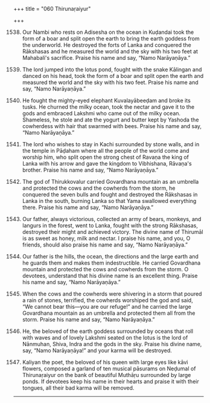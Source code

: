 +++
title = "060 Thirunaṛaiyur"

+++

1538. Our Nambi who rests on Adisesha on the ocean in Kuḍandai
      took the form of a boar and split open the earth
      to bring the earth goddess from the underworld.
      He destroyed the forts of Lanka and conquered the Rākshasas
      and he measured the world and the sky with his two feet at Mahabali's sacrifice.
      Praise his name and say, “Namo Narāyaṇāya.”

1539. The lord jumped into the lotus pond,
      fought with the snake Kālingan and danced on his head,
      took the form of a boar and split open the earth
      and measured the world and the sky with his two feet.
      Praise his name and say, “Namo Narāyaṇāya.”

1540. He fought the mighty-eyed elephant Kuvalayābeeḍam
      and broke its tusks.
      He churned the milky ocean, took the nectar and gave it to the gods
      and embraced Lakshmi who came out of the milky ocean.
      Shameless, he stole and ate the yogurt and butter
      kept by Yashoda the cowherdess with hair that swarmed with bees.
      Praise his name and say, “Namo Narāyaṇāya.”

1541. The lord who wishes to stay in Kachi surrounded by stone walls,
      and in the temple in Pāḍaham
      where all the people of the world come and worship him,
      who split open the strong chest of Ravaṇa the king of Lanka with his arrow
      and gave the kingdom to Vibhishana, Rāvaṇa's brother.
      Praise his name and say, “Namo Narāyaṇāya.”

1542. The god of Thirukkovalur
      carried Govardhana mountain as an umbrella
      and protected the cows and the cowherds from the storm,
      he conquered the seven bulls
      and fought and destroyed the Rākshasas in Lanka in the south,
      burning Lanka so that Yama swallowed everything there.
      Praise his name and say, “Namo Narāyaṇāya.”

1543. Our father, always victorious,
      collected an army of bears, monkeys, and langurs in the forest,
      went to Lanka, fought with the strong Rākshasas,
      destroyed their might and achieved victory.
      The divine name of Thirumāl is as sweet as honey, milk and nectar.
      I praise his name, and you, O friends, should also praise his name
      and say, “Namo Narāyaṇāya.”

1544. Our father is the hills, the ocean, the directions
      and the large earth and he guards them and makes them indestructible.
      He carried Govardhana mountain and protected the cows and cowherds from the storm.
      O devotees, understand that his divine name is an excellent thing.
      Praise his name and say, “Namo Narāyaṇāya.”

1545. When the cows and the cowherds were shivering
      in a storm that poured a rain of stones,
      terrified, the cowherds worshiped the god
      and said, “We cannot bear this—you are our refuge!”
      and he carried the large Govardhana mountain as an umbrella
      and protected them all from the storm.
      Praise his name and say, “Namo Narāyaṇāya.”

1546. He, the beloved of the earth goddess
      surrounded by oceans that roll with waves
      and of lovely Lakshmi seated on the lotus
      is the lord of Nānmuhan, Shiva, Indra and the gods in the sky.
      Praise his divine name, say, “Namo Narāyaṇāya!”
      and your karma will be destroyed.

1547. Kaliyan the poet,
      the beloved of his queen with large eyes like kāvi flowers,
      composed a garland of ten musical pāsurams
      on Neḍumal of Thirunaṛaiyur
      on the bank of beautiful Muthāṛu surrounded by large ponds.
      If devotees keep his name in their hearts
      and praise it with their tongues,
      all their bad karma will be removed.
----------
